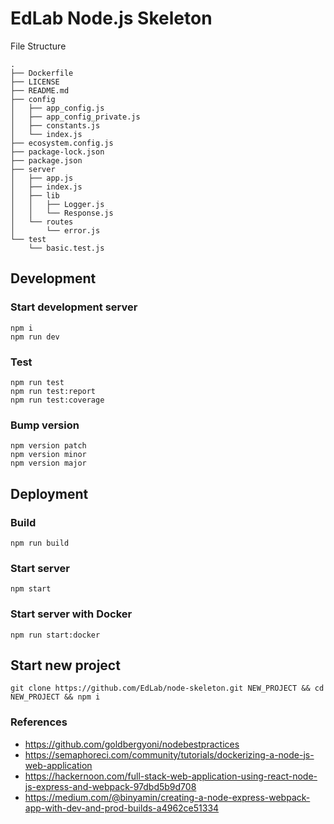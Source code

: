 # EdLab Node.js Skeleton

File Structure

```
.
├── Dockerfile
├── LICENSE
├── README.md
├── config
│   ├── app_config.js
│   ├── app_config_private.js
│   ├── constants.js
│   └── index.js
├── ecosystem.config.js
├── package-lock.json
├── package.json
├── server
│   ├── app.js
│   ├── index.js
│   ├── lib
│   │   ├── Logger.js
│   │   └── Response.js
│   └── routes
│       └── error.js
└── test
    └── basic.test.js
```

## Development

### Start development server

```
npm i
npm run dev
```

### Test

```
npm run test
npm run test:report
npm run test:coverage
```

### Bump version

```
npm version patch
npm version minor
npm version major
```

## Deployment

### Build

```
npm run build
```

### Start server

```
npm start
```

### Start server with Docker

```
npm run start:docker
```

## Start new project

```
git clone https://github.com/EdLab/node-skeleton.git NEW_PROJECT && cd NEW_PROJECT && npm i
```

### References

- https://github.com/goldbergyoni/nodebestpractices
- https://semaphoreci.com/community/tutorials/dockerizing-a-node-js-web-application
- https://hackernoon.com/full-stack-web-application-using-react-node-js-express-and-webpack-97dbd5b9d708
- https://medium.com/@binyamin/creating-a-node-express-webpack-app-with-dev-and-prod-builds-a4962ce51334
